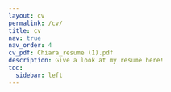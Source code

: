 ```yaml
---
layout: cv
permalink: /cv/
title: cv
nav: true
nav_order: 4
cv_pdf: Chiara_resume (1).pdf
description: Give a look at my resumè here! 
toc:
  sidebar: left
---
```


